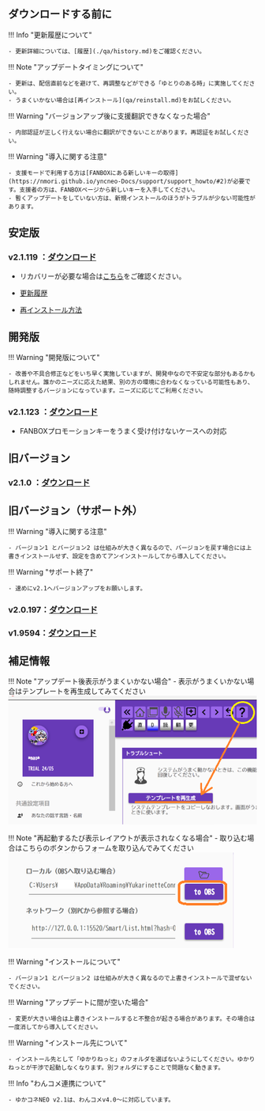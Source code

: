 
## ダウンロードする前に

!!! Info "更新履歴について"
    
    - 更新詳細については、[履歴](./qa/history.md)をご確認ください。

!!! Note "アップデートタイミングについて"
    
    - 更新は、配信直前などを避けて、再調整などができる「ゆとりのある時」に実施してください。
    - うまくいかない場合は[再インストール](qa/reinstall.md)をお試しください。

!!! Warning "バージョンアップ後に支援翻訳できなくなった場合"
    
    - 内部認証が正しく行えない場合に翻訳ができないことがあります。再認証をお試しください。

!!! Warning "導入に関する注意"
    
    - 支援モードで利用する方は[FANBOXにある新しいキーの取得](https://nmori.github.io/yncneo-Docs/support/support_howto/#2)が必要です。支援者の方は、FANBOXページから新しいキーを入手してください。
    - 暫くアップデートをしていない方は、新規インストールのほうがトラブルが少ない可能性があります。
    
## 安定版

### v2.1.119 ：[ダウンロード](https://machanbazaar.com/wp-content/uploads/2024/08/YNCneo_v2.1.119.zip)

- リカバリーが必要な場合は[こちら](qa/before_help.md)をご確認ください。

- [更新履歴](qa/history.md)

- [再インストール方法](qa/reinstall.md)

## 開発版

!!! Warning "開発版について"
    
    - 改善や不具合修正などをいち早く実施していますが、開発中なので不安定な部分もあるかもしれません。誰かのニーズに応えた結果、別の方の環境に合わなくなっている可能性もあり、随時調整するバージョンになっています。ニーズに応じてご利用ください。

### v2.1.123 ：[ダウンロード](https://machanbazaar.com/wp-content/uploads/2024/08/YNCneo_v2.1.123.zip)

- FANBOXプロモーションキーをうまく受け付けないケースへの対応

## 旧バージョン

### v2.1.0 ：[ダウンロード](https://machanbazaar.com/wp-content/uploads/2023/12/YNCneo_v2.1.0.zip)

## 旧バージョン（サポート外）

!!! Warning "導入に関する注意"
    
    - バージョン1 とバージョン2 は仕組みが大きく異なるので、バージョンを戻す場合には上書きインストールせず、設定を含めてアンインストールしてから導入してください。

!!! Warning "サポート終了"
    
    - 速めにv2.1へバージョンアップをお願いします。

### v2.0.197：[ダウンロード](https://drive.google.com/file/d/1lEHHf9QymS474DBiNWCDCctwSBVHXHJg/view?usp=sharing&que=YNCneo_v2.0.197.zip)

### v1.9594：[ダウンロード](https://machanbazaar.com/wp-content/uploads/2022/08/YNCneo_v1.9594.zip)

## 補足情報

!!! Note "アップデート後表示がうまくいかない場合"
    - 表示がうまくいかない場合はテンプレートを再生成してみてください
    ![テンプレ](images/templete_remake.png)

!!! Note "再起動するたび表示レイアウトが表示されなくなる場合"
    - 取り込む場合はこちらのボタンからフォームを取り込んでみてください
    ![テンプレ](images/tolocal.png)

!!! Warning "インストールについて"
    
    - バージョン1 とバージョン2 は仕組みが大きく異なるので上書きインストールで混ぜないでください。

!!! Warning "アップデートに間が空いた場合"
    
    - 変更が大きい場合は上書きインストールすると不整合が起きる場合があります。その場合は一度消してから導入してください。

!!! Warning "インストール先について"
    
    - インストール先として「ゆかりねっと」のフォルダを選ばないようにしてください。ゆかりねっとが干渉で起動しなくなります。別フォルダにすることで問題なく動きます。

!!! Info "わんコメ連携について"
    
    - ゆかコネNEO v2.1は、わんコメv4.0～に対応しています。


